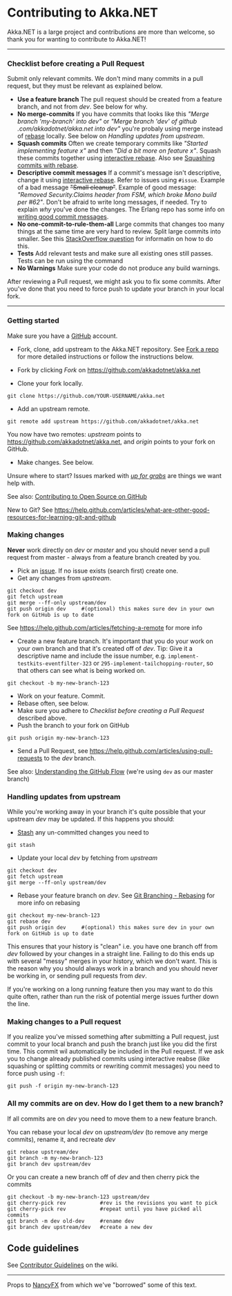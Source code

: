 # Contributing to Akka.NET
Akka.NET is a large project and contributions are more than welcome, so thank you for wanting to contribute to Akka.NET!

---

### Checklist before creating a Pull Request
Submit only relevant commits. We don't mind many commits in a pull request, but they must be relevant as explained below.

- __Use a feature branch__ The pull request should be created from a feature branch, and not from _dev_. See below for why.
- __No merge-commits__
If you have commits that looks like this _"Merge branch 'my-branch' into dev"_ or _"Merge branch 'dev' of github .com/akkadotnet/akka.net into dev"_ you're probaly using merge instead of [rebase](https://help.github.com/articles/about-git-rebase) locally. See below on _Handling updates from upstream_. 
- __Squash commits__ Often we create temporary commits like _"Started implementing feature x"_ and then _"Did a bit more on feature x"_. Squash these commits together using [interactive rebase](https://help.github.com/articles/about-git-rebase). Also see [Squashing commits with rebase](http://gitready.com/advanced/2009/02/10/squashing-commits-with-rebase.html).
- __Descriptive commit messages__ If a commit's message isn't descriptive, change it using [interactive rebase](https://help.github.com/articles/about-git-rebase). Refer to issues using `#issue`. Example of a bad message ~~"Small cleanup"~~. Example of good message: _"Removed Security.Claims header from FSM, which broke Mono build per #62"_. Don't be afraid to write long messages, if needed. Try to explain _why_ you've done the changes. The Erlang repo has some info on [writing good commit messages](https://github.com/erlang/otp/wiki/Writing-good-commit-messages).
- __No one-commit-to-rule-them-all__ Large commits that changes too many things at the same time are very hard to review. Split large commits into smaller. See this [StackOverflow question](http://stackoverflow.com/questions/6217156/break-a-previous-commit-into-multiple-commits) for informatin on how to do this.
- __Tests__ Add relevant tests and make sure all existing ones still passes. Tests can be run using the command
- __No Warnings__ Make sure your code do not produce any build warnings.

After reviewing a Pull request, we might ask you to fix some commits. After you've done that you need to force push to update your branch in your local fork.

---

### Getting started
Make sure you have a [GitHub](https://github.com/) account.

- Fork, clone, add upstream to the Akka.NET repository. See [Fork a repo](https://help.github.com/articles/fork-a-repo) for more detailed instructions or follow the instructions below.

- Fork by clicking _Fork_ on https://github.com/akkadotnet/akka.net
- Clone your fork locally. 
```
git clone https://github.com/YOUR-USERNAME/akka.net
```
- Add an upstream remote. 
```
git remote add upstream https://github.com/akkadotnet/akka.net
```
You now have two remotes: _upstream_ points to https://github.com/akkadotnet/akka.net, and _origin_ points to your fork on GitHub.

- Make changes. See below. 

Unsure where to start? Issues marked with [_up for grabs_](https://github.com/akkadotnet/akka.net/labels/up%20for%20grabs) are things we want help with.

See also: [Contributing to Open Source on GitHub](https://guides.github.com/activities/contributing-to-open-source/)

New to Git? See https://help.github.com/articles/what-are-other-good-resources-for-learning-git-and-github

### Making changes
__Never__ work directly on _dev_ or _master_ and you should never send a pull request from master - always from a feature branch created by you.

- Pick an [issue](https://github.com/akkadotnet/akka.net/issues). If no issue exists (search first) create one. 
-  Get any changes from _upstream_. 
```
git checkout dev
git fetch upstream
git merge --ff-only upstream/dev
git push origin dev     #(optional) this makes sure dev in your own fork on GitHub is up to date
```

See https://help.github.com/articles/fetching-a-remote for more info

- Create a new feature branch. It's important that you do your work on your own branch and that it's created off of _dev_. Tip: Give it a descriptive name and include the issue number, e.g. `implement-testkits-eventfilter-323` or `295-implement-tailchopping-router`, so that others can see what is being worked on.
```
git checkout -b my-new-branch-123
```
- Work on your feature. Commit.
- Rebase often, see below. 
- Make sure you adhere to _Checklist before creating a Pull Request_ described above.
- Push the branch to your fork on GitHub
```
git push origin my-new-branch-123
```
- Send a Pull Request, see https://help.github.com/articles/using-pull-requests to the _dev_ branch.

See also: [Understanding the GitHub Flow](https://guides.github.com/introduction/flow/) (we're using `dev` as our master branch)

### Handling updates from upstream

While you're working away in your branch it's quite possible that your upstream _dev_ may be updated. If this happens you should:

- [Stash](http://git-scm.com/book/en/Git-Tools-Stashing) any un-committed changes you need to
```
git stash
```
- Update your local _dev_ by fetching from _upstream_
```
git checkout dev
git fetch upstream
git merge --ff-only upstream/dev
``` 
- Rebase your feature branch on _dev_. See [Git Branching - Rebasing](http://git-scm.com/book/en/Git-Branching-Rebasing) for more info on rebasing
```
git checkout my-new-branch-123
git rebase dev
git push origin dev     #(optional) this makes sure dev in your own fork on GitHub is up to date
```
This ensures that your history is "clean" i.e. you have one branch off from _dev_ followed by your changes in a straight line. Failing to do this ends up with several "messy" merges in your history, which we don't want. This is the reason why you should always work in a branch and you should never be working in, or sending pull requests from _dev_.

If you're working on a long running feature then you may want to do this quite often, rather than run the risk of potential merge issues further down the line.

### Making changes to a Pull request
If you realize you've missed something after submitting a Pull request, just commit to your local branch and push the branch just like you did the first time. This commit wil automatically be included in the Pull request.
If we ask you to change already published commits using interactive reabse (like squashing or splitting commits or  rewriting commit messages) you need to force push using `-f`:
```
git push -f origin my-new-branch-123
```

### All my commits are on dev. How do I get them to a new branch? ###
If all commits are on _dev_ you need to move them to a new feature branch. 

You can rebase your local _dev_ on _upstream/dev_ (to remove any merge commits), rename it, and recreate _dev_
```
git rebase upstream/dev
git branch -m my-new-branch-123
git branch dev upstream/dev
```
Or you can create a new branch off of _dev_ and then cherry pick the commits
```
git checkout -b my-new-branch-123 upstream/dev
git cherry-pick rev           #rev is the revisions you want to pick
git cherry-pick rev           #repeat until you have picked all commits
git branch -m dev old-dev     #rename dev
git branch dev upstream/dev   #create a new dev
```

## Code guidelines

See [Contributor Guidelines](http://akkadotnet.github.io/wiki/Contributor%20guidelines) on the wiki.

---
Props to [NancyFX](https://github.com/NancyFx/Nancy) from which we've "borrowed" some of this text.
